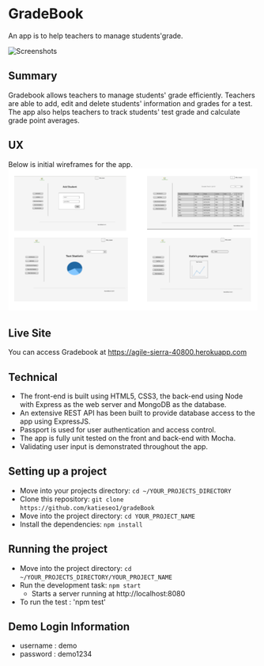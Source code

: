 # GradeBook
An app is to help teachers to manage students'grade.

![Screenshots](https://github.com/katieseo1/gradeBook/blob/master/gradebookDemo.gif)

## Summary
Gradebook allows teachers to manage students' grade efficiently.
Teachers are able to add, edit and delete students' information and grades for a test.
The app also helps teachers to track students' test grade and calculate grade point averages.

## UX
Below is initial wireframes for the app.
![Screenshots](https://github.com/katieseo1/gradeBook/blob/master/WireFrame.png)

## Live Site
You can access Gradebook at https://agile-sierra-40800.herokuapp.com

## Technical
* The front-end is built using HTML5, CSS3, the back-end using Node with Express as the web server and MongoDB as the database.
* An extensive REST API has been built to provide database access to the app using ExpressJS.
* Passport is used for user authentication and access control.
* The app is fully unit tested on the front and back-end with Mocha.
* Validating user input is demonstrated throughout the app.


## Setting up a project
* Move into your projects  directory: `cd ~/YOUR_PROJECTS_DIRECTORY`
* Clone this repository: `git clone https://github.com/katieseo1/gradeBook`
* Move into the project directory: `cd YOUR_PROJECT_NAME`
* Install the dependencies: `npm install`


## Running the project
* Move into the project directory: `cd ~/YOUR_PROJECTS_DIRECTORY/YOUR_PROJECT_NAME`
* Run the development task: `npm start`
    * Starts a server running at http://localhost:8080
* To run the test : 'npm test'

## Demo Login Information
* username : demo
* password : demo1234
